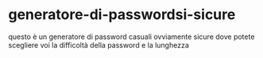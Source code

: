 # generatore-di-passwordsi-sicure
questo è un generatore di password casuali ovviamente sicure dove potete scegliere voi la difficoltà della password e la lunghezza
